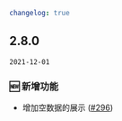 ```yaml
changelog: true
```

## 2.8.0

`2021-12-01`

### 🆕 新增功能

- 增加空数据的展示 ([#296](https://github.com/arco-design/arco-design-vue/pull/296))

